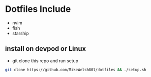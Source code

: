 # Dotfiles Include
 - nvim
 - fish
 - starship

## install on devpod or Linux
- git clone this repo and run setup
```bash
git clone https://github.com/MikeWelsh801/dotfiles && ./setup.sh
```

